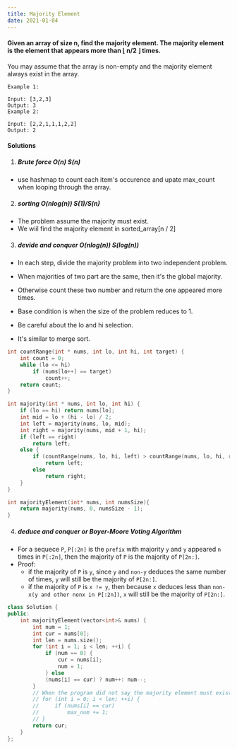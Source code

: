 ```yaml
---
title: Majority Element
date: 2021-01-04
---
```

#### Given an array of size n, find the majority element. The majority element is the element that appears more than ⌊ n/2 ⌋ times.

You may assume that the array is non-empty and the majority element always exist in the array.

```
Example 1:

Input: [3,2,3]
Output: 3
Example 2:

Input: [2,2,1,1,1,2,2]
Output: 2
```

#### Solutions

1. ##### Brute force O(n) S(n)

- use hashmap to count each item's occurence and upate max_count when looping through the array.


2. ##### sorting  O(nlog(n)) S(1)/S(n)

- The problem assume the majority must exist.
- We wiil find the majority element in sorted_array[n / 2]

3. ##### devide and conquer O(nlog(n)) S(log(n))

- In each step, divide the majority problem into two independent problem.
- When majorities of two part are the same, then it's the global majority.
- Otherwise count these two number and return the one appeared more times.
- Base condition is when the size of the problem reduces to 1.

- Be careful about the lo and hi selection.
- It's similar to merge sort.

```cpp
int countRange(int * nums, int lo, int hi, int target) {
    int count = 0;
    while (lo <= hi)
        if (nums[lo++] == target)
            count++;
    return count;
}

int majority(int * nums, int lo, int hi) {
    if (lo == hi) return nums[lo];
    int mid = lo + (hi - lo) / 2;
    int left = majority(nums, lo, mid);
    int right = majority(nums, mid + 1, hi);
    if (left == right)
        return left;
    else {
        if (countRange(nums, lo, hi, left) > countRange(nums, lo, hi, right))
            return left;
        else
            return right;
    }
}

int majorityElement(int* nums, int numsSize){
    return majority(nums, 0, numsSize - 1);
}
```


4. ##### deduce and conquer or Boyer-Moore Voting Algorithm


- For a sequece `P`, `P[:2n]` is the `prefix` with majority `y` and `y` appeared `n` times in `P[:2n]`, then the majority of `P` is the majority of `P[2n:]`.
- Proof:
    - if the majority of `P` is `y`, since `y` and `non-y` deduces the same number of times, `y` will still be the majority of `P[2n:]`.
    - if the majority of `P` is `x != y`, then because `x` deduces less than `non-x(y and other nonx in P[:2n])`, `x` will still be the majority of `P[2n:]`.


```cpp
class Solution {
public:
    int majorityElement(vector<int>& nums) {
        int num = 1;
        int cur = nums[0];
        int len = nums.size();
        for (int i = 1; i < len; ++i) {
            if (num == 0) {
                cur = nums[i];
                num = 1;
            } else
            (nums[i] == cur) ? num++: num--;
        }
        // When the program did not say the majority element must exist, need to check if the proportion of this element is larger than 0.5.
        // for (int i = 0; i < len; ++i) {
        //     if (nums[i] == cur)
        //         max_num += 1;
        // }
        return cur;
    }
};

```
